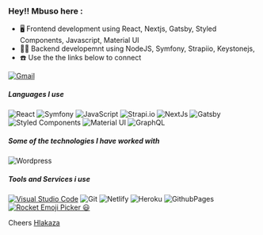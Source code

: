 ### Hey!! Mbuso here :

- 🖥️ Frontend development using React, Nextjs, Gatsby, Styled Components, Javascript, Material UI
- 👨‍💻 Backend developemnt using NodeJS, Symfony, Strapiio, Keystonejs, 
- ☎️ Use the the links below to connect


[![Gmail](https://img.shields.io/badge/-GMAIL-D14836?style=for-the-badge&logo=gmail&logoColor=white)](mailto:collen.nkabinde@gmail.com)



##### Languages I use
![React](https://img.shields.io/badge/-React-000000?style=flat&logo=react)
![Symfony](https://img.shields.io/badge/-Symfony-000000?style=flat&logo=symfony)
![JavaScript](https://img.shields.io/badge/-JavaScript-000000?style=flat&logo=javascript)
![Strapi.io](https://img.shields.io/badge/-Strapi-222222?style=flat&logo=strapi&logoColor=339933)
![NextJs](https://img.shields.io/badge/-NextJs-000000?style=flat&logo=next.js)
![Gatsby](https://img.shields.io/badge/-Gatsby-663399?style=flat&logo=gatsby)
![Styled Components](https://img.shields.io/badge/-StyledComponents-000000?style=flat&logo=styled-components)
![Material UI](https://img.shields.io/badge/-MaterialUI-0081CB?style=flat&logo=material-ui)
![GraphQL](https://img.shields.io/badge/-GraphQL-E10098?style=flat&logo=graphql)


##### Some of the technologies I have worked with
![Wordpress](https://img.shields.io/badge/-Wordpress-222222?style=flat&logo=wordpress&logoColor=0769AD)


##### Tools and Services i use
[![Visual Studio Code](https://img.shields.io/badge/-VSCode-444444?style=flat&logo=visual-studio-code&logoColor=007ACC)](https://github.com/microsoft/vscode)
![Git](https://img.shields.io/badge/-Git-222222?style=flat&logo=git&logoColor=F05032)
![Netlify](https://img.shields.io/badge/-Netlify-222222?style=flat&logo=netlify&logoColor=0769AD)
![Heroku](https://img.shields.io/badge/-Heroku-222222?style=flat&logo=heroku&logoColor=0769AD)
![GithubPages](https://img.shields.io/badge/-GithubPages-222222?style=flat&logo=github&logoColor=0769AD)
[![Rocket Emoji Picker 😃](https://img.shields.io/badge/-EmoijiPicker-222222?style=flat)](http://matthewpalmer.net/rocket/)


Cheers [Hlakaza](https://github.com/hlakaza)